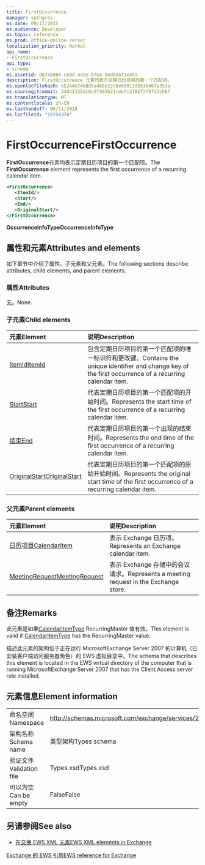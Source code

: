 ```yaml
---
title: FirstOccurrence
manager: sethgros
ms.date: 09/17/2015
ms.audience: Developer
ms.topic: reference
ms.prod: office-online-server
localization_priority: Normal
api_name:
- FirstOccurrence
api_type:
- schema
ms.assetid: d6748860-ce0d-4d2e-b7e4-9ed834f1e45a
description: FirstOccurrence 元素均表示定期日历项目的第一个匹配项。
ms.openlocfilehash: e5244e74bdd5a4b8e22c6e63811db53b46fa353a
ms.sourcegitcommit: 34041125dc8c5f993b21cebfc4f8b72f0fd2cb6f
ms.translationtype: MT
ms.contentlocale: zh-CN
ms.lasthandoff: 06/11/2018
ms.locfileid: "19754374"
---
```

# <a name="firstoccurrence"></a><span data-ttu-id="d5d66-103">FirstOccurrence</span><span class="sxs-lookup"><span data-stu-id="d5d66-103">FirstOccurrence</span></span>

<span data-ttu-id="d5d66-104">**FirstOccurrence**元素均表示定期日历项目的第一个匹配项。</span><span class="sxs-lookup"><span data-stu-id="d5d66-104">The **FirstOccurrence** element represents the first occurrence of a recurring calendar item.</span></span> 
  
```xml
<FirstOccurrence>
   <ItemId/>
   <Start/>
   <End/>
   <OriginalStart/>
</FirstOccurrence>
```

 <span data-ttu-id="d5d66-105">**OccurrenceInfoType**</span><span class="sxs-lookup"><span data-stu-id="d5d66-105">**OccurrenceInfoType**</span></span>
## <a name="attributes-and-elements"></a><span data-ttu-id="d5d66-106">属性和元素</span><span class="sxs-lookup"><span data-stu-id="d5d66-106">Attributes and elements</span></span>

<span data-ttu-id="d5d66-107">如下章节中介绍了属性、子元素和父元素。</span><span class="sxs-lookup"><span data-stu-id="d5d66-107">The following sections describe attributes, child elements, and parent elements.</span></span>
  
### <a name="attributes"></a><span data-ttu-id="d5d66-108">属性</span><span class="sxs-lookup"><span data-stu-id="d5d66-108">Attributes</span></span>

<span data-ttu-id="d5d66-109">无。</span><span class="sxs-lookup"><span data-stu-id="d5d66-109">None.</span></span>
  
### <a name="child-elements"></a><span data-ttu-id="d5d66-110">子元素</span><span class="sxs-lookup"><span data-stu-id="d5d66-110">Child elements</span></span>

|<span data-ttu-id="d5d66-111">**元素**</span><span class="sxs-lookup"><span data-stu-id="d5d66-111">**Element**</span></span>|<span data-ttu-id="d5d66-112">**说明**</span><span class="sxs-lookup"><span data-stu-id="d5d66-112">**Description**</span></span>|
|:-----|:-----|
|[<span data-ttu-id="d5d66-113">ItemId</span><span class="sxs-lookup"><span data-stu-id="d5d66-113">ItemId</span></span>](itemid.md) <br/> |<span data-ttu-id="d5d66-114">包含定期日历项目的第一个匹配项的唯一标识符和更改键。</span><span class="sxs-lookup"><span data-stu-id="d5d66-114">Contains the unique identifier and change key of the first occurrence of a recurring calendar item.</span></span>  <br/> |
|[<span data-ttu-id="d5d66-115">Start</span><span class="sxs-lookup"><span data-stu-id="d5d66-115">Start</span></span>](start.md) <br/> |<span data-ttu-id="d5d66-116">代表定期日历项目的第一个匹配项的开始时间。</span><span class="sxs-lookup"><span data-stu-id="d5d66-116">Represents the start time of the first occurrence of a recurring calendar item.</span></span>  <br/> |
|[<span data-ttu-id="d5d66-117">结束</span><span class="sxs-lookup"><span data-stu-id="d5d66-117">End </span></span>](end-ex15websvcsotherref.md) <br/> |<span data-ttu-id="d5d66-118">代表定期日历项目的第一个出现的结束时间。</span><span class="sxs-lookup"><span data-stu-id="d5d66-118">Represents the end time of the first occurrence of a recurring calendar item.</span></span>  <br/> |
|[<span data-ttu-id="d5d66-119">OriginalStart</span><span class="sxs-lookup"><span data-stu-id="d5d66-119">OriginalStart</span></span>](originalstart.md) <br/> |<span data-ttu-id="d5d66-120">代表定期日历项目的第一个匹配项的原始开始时间。</span><span class="sxs-lookup"><span data-stu-id="d5d66-120">Represents the original start time of the first occurrence of a recurring calendar item.</span></span>  <br/> |
   
### <a name="parent-elements"></a><span data-ttu-id="d5d66-121">父元素</span><span class="sxs-lookup"><span data-stu-id="d5d66-121">Parent elements</span></span>

|<span data-ttu-id="d5d66-122">**元素**</span><span class="sxs-lookup"><span data-stu-id="d5d66-122">**Element**</span></span>|<span data-ttu-id="d5d66-123">**说明**</span><span class="sxs-lookup"><span data-stu-id="d5d66-123">**Description**</span></span>|
|:-----|:-----|
|[<span data-ttu-id="d5d66-124">日历项目</span><span class="sxs-lookup"><span data-stu-id="d5d66-124">CalendarItem</span></span>](calendaritem.md) <br/> |<span data-ttu-id="d5d66-125">表示 Exchange 日历项。</span><span class="sxs-lookup"><span data-stu-id="d5d66-125">Represents an Exchange calendar item.</span></span>  <br/> |
|[<span data-ttu-id="d5d66-126">MeetingRequest</span><span class="sxs-lookup"><span data-stu-id="d5d66-126">MeetingRequest</span></span>](meetingrequest.md) <br/> |<span data-ttu-id="d5d66-127">表示 Exchange 存储中的会议请求。</span><span class="sxs-lookup"><span data-stu-id="d5d66-127">Represents a meeting request in the Exchange store.</span></span>  <br/> |
   
## <a name="remarks"></a><span data-ttu-id="d5d66-128">备注</span><span class="sxs-lookup"><span data-stu-id="d5d66-128">Remarks</span></span>

<span data-ttu-id="d5d66-129">此元素是如果[CalendarItemType](calendaritemtype.md) RecurringMaster 值有效。</span><span class="sxs-lookup"><span data-stu-id="d5d66-129">This element is valid if [CalendarItemType](calendaritemtype.md) has the RecurringMaster value.</span></span> 
  
<span data-ttu-id="d5d66-130">描述此元素的架构位于正在运行 MicrosoftExchange Server 2007 的计算机（已安装客户端访问服务器角色）的 EWS 虚拟目录中。</span><span class="sxs-lookup"><span data-stu-id="d5d66-130">The schema that describes this element is located in the EWS virtual directory of the computer that is running MicrosoftExchange Server 2007 that has the Client Access server role installed.</span></span>
  
## <a name="element-information"></a><span data-ttu-id="d5d66-131">元素信息</span><span class="sxs-lookup"><span data-stu-id="d5d66-131">Element information</span></span>

|||
|:-----|:-----|
|<span data-ttu-id="d5d66-132">命名空间</span><span class="sxs-lookup"><span data-stu-id="d5d66-132">Namespace</span></span>  <br/> |http://schemas.microsoft.com/exchange/services/2006/types  <br/> |
|<span data-ttu-id="d5d66-133">架构名称</span><span class="sxs-lookup"><span data-stu-id="d5d66-133">Schema name</span></span>  <br/> |<span data-ttu-id="d5d66-134">类型架构</span><span class="sxs-lookup"><span data-stu-id="d5d66-134">Types schema</span></span>  <br/> |
|<span data-ttu-id="d5d66-135">验证文件</span><span class="sxs-lookup"><span data-stu-id="d5d66-135">Validation file</span></span>  <br/> |<span data-ttu-id="d5d66-136">Types.xsd</span><span class="sxs-lookup"><span data-stu-id="d5d66-136">Types.xsd</span></span>  <br/> |
|<span data-ttu-id="d5d66-137">可以为空</span><span class="sxs-lookup"><span data-stu-id="d5d66-137">Can be empty</span></span>  <br/> |<span data-ttu-id="d5d66-138">False</span><span class="sxs-lookup"><span data-stu-id="d5d66-138">False</span></span>  <br/> |
   
## <a name="see-also"></a><span data-ttu-id="d5d66-139">另请参阅</span><span class="sxs-lookup"><span data-stu-id="d5d66-139">See also</span></span>



- [<span data-ttu-id="d5d66-140">在交换 EWS XML 元素</span><span class="sxs-lookup"><span data-stu-id="d5d66-140">EWS XML elements in Exchange</span></span>](ews-xml-elements-in-exchange.md)
  
[<span data-ttu-id="d5d66-141">Exchange 的 EWS 引用</span><span class="sxs-lookup"><span data-stu-id="d5d66-141">EWS reference for Exchange</span></span>](ews-reference-for-exchange.md)

